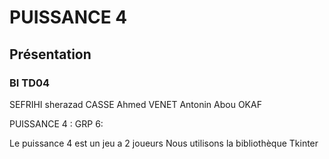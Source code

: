 # PUISSANCE 4
## Présentation
### BI TD04 
SEFRIHI sherazad
CASSE Ahmed
VENET Antonin 
Abou OKAF

 PUISSANCE 4 : 
 GRP 6:
 
 Le puissance 4 est un jeu a 2 joueurs
 Nous utilisons la bibliothèque Tkinter
 

